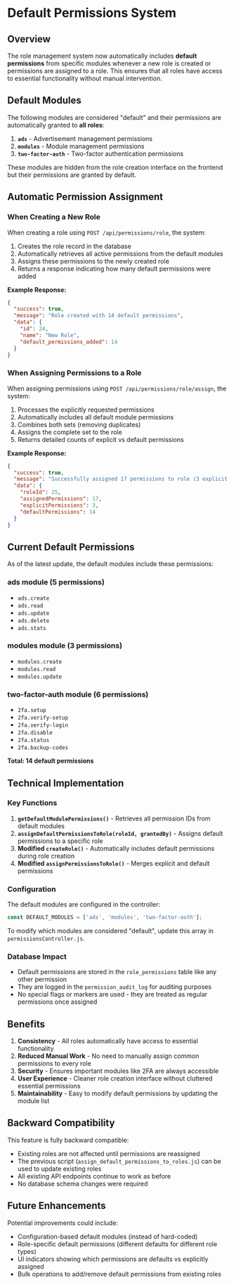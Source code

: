 # Default Permissions System

## Overview

The role management system now automatically includes **default permissions** from specific modules whenever a new role is created or permissions are assigned to a role. This ensures that all roles have access to essential functionality without manual intervention.

## Default Modules

The following modules are considered "default" and their permissions are automatically granted to **all roles**:

1. **`ads`** - Advertisement management permissions
2. **`modules`** - Module management permissions  
3. **`two-factor-auth`** - Two-factor authentication permissions

These modules are hidden from the role creation interface on the frontend but their permissions are granted by default.

## Automatic Permission Assignment

### When Creating a New Role

When creating a role using `POST /api/permissions/role`, the system:

1. Creates the role record in the database
2. Automatically retrieves all active permissions from the default modules
3. Assigns these permissions to the newly created role
4. Returns a response indicating how many default permissions were added

**Example Response:**
```json
{
  "success": true,
  "message": "Role created with 14 default permissions",
  "data": {
    "id": 24,
    "name": "New Role",
    "default_permissions_added": 14
  }
}
```

### When Assigning Permissions to a Role

When assigning permissions using `POST /api/permissions/role/assign`, the system:

1. Processes the explicitly requested permissions
2. Automatically includes all default module permissions
3. Combines both sets (removing duplicates)
4. Assigns the complete set to the role
5. Returns detailed counts of explicit vs default permissions

**Example Response:**
```json
{
  "success": true,
  "message": "Successfully assigned 17 permissions to role (3 explicit + 14 default)",
  "data": {
    "roleId": 25,
    "assignedPermissions": 17,
    "explicitPermissions": 3,
    "defaultPermissions": 14
  }
}
```

## Current Default Permissions

As of the latest update, the default modules include these permissions:

### ads module (5 permissions)
- `ads.create`
- `ads.read` 
- `ads.update`
- `ads.delete`
- `ads.stats`

### modules module (3 permissions)
- `modules.create`
- `modules.read`
- `modules.update`

### two-factor-auth module (6 permissions)
- `2fa.setup`
- `2fa.verify-setup`
- `2fa.verify-login`
- `2fa.disable`
- `2fa.status`
- `2fa.backup-codes`

**Total: 14 default permissions**

## Technical Implementation

### Key Functions

1. **`getDefaultModulePermissions()`** - Retrieves all permission IDs from default modules
2. **`assignDefaultPermissionsToRole(roleId, grantedBy)`** - Assigns default permissions to a specific role
3. **Modified `createRole()`** - Automatically includes default permissions during role creation
4. **Modified `assignPermissionsToRole()`** - Merges explicit and default permissions

### Configuration

The default modules are configured in the controller:

```javascript
const DEFAULT_MODULES = ['ads', 'modules', 'two-factor-auth'];
```

To modify which modules are considered "default", update this array in `permissionsController.js`.

### Database Impact

- Default permissions are stored in the `role_permissions` table like any other permission
- They are logged in the `permission_audit_log` for auditing purposes
- No special flags or markers are used - they are treated as regular permissions once assigned

## Benefits

1. **Consistency** - All roles automatically have access to essential functionality
2. **Reduced Manual Work** - No need to manually assign common permissions to every role
3. **Security** - Ensures important modules like 2FA are always accessible
4. **User Experience** - Cleaner role creation interface without cluttered essential permissions
5. **Maintainability** - Easy to modify default permissions by updating the module list

## Backward Compatibility

This feature is fully backward compatible:

- Existing roles are not affected until permissions are reassigned
- The previous script (`assign_default_permissions_to_roles.js`) can be used to update existing roles
- All existing API endpoints continue to work as before
- No database schema changes were required

## Future Enhancements

Potential improvements could include:

- Configuration-based default modules (instead of hard-coded)
- Role-specific default permissions (different defaults for different role types)
- UI indicators showing which permissions are defaults vs explicitly assigned
- Bulk operations to add/remove default permissions from existing roles
